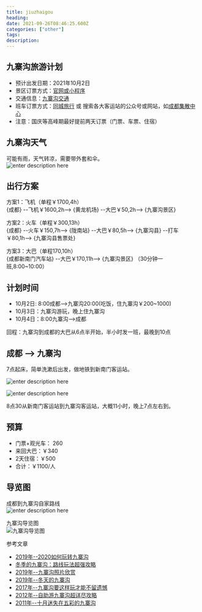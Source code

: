 ```yaml
---
title: jiuzhaigou
heading: 
date: 2021-09-26T08:46:25.600Z
categories: ["other"]
tags: 
description: 
---
```


## 九寨沟旅游计划
- 预计出发日期：2021年10月2日
- 景区订票方式：[官网或小程序](http://www.abatour.com/)
- 交通信息：[九寨沟交通](http://www.abatour.com/travel/xianjzg/jzg/jingqu_0005.htmlvvvv)
- 班车订票方式：[同城旅行](https://bus.ly.com/#/list?startname=%E6%88%90%E9%83%BD&arrivename=%E4%B9%9D%E5%AF%A8%E6%B2%9F%E5%8E%BF&startdatetime=2021-10-02&startStation=&arriveStation=&depCId=1328&desCId=3993&refid=1035396140) 或 搜索各大客运站的公众号或网站，如[成都集散中心](https://public.tz12306.com/)
- 注意：国庆等高峰期最好提前两天订票（门票、车票、住宿）


## 九寨沟天气
可能有雨，天气转凉，需要带外套和伞。  
![enter description here](./images/1633074089147.png)



## 出行方案
方案1：飞机（单程￥1700,4h）  
{成都} --飞机￥1600,2h--> {黄龙机场} --大巴￥50,2h--> {九寨沟景区}

方案2：火车（单程￥300,13h）   
{成都} --火车￥150,7h--> {陇南站} --大巴￥80,5h--> {九寨沟县} --打车￥80,1h--> {九寨沟县售票处}

方案3：大巴（单程170,10h）  
{成都新南门汽车站} --大巴￥170,11h--> {九寨沟景区} （30分钟一班,8:00~10:00）

## 计划时间
- 10月2日: 8:00成都-->九寨沟20:00(吃饭，住九寨沟￥200~1000)
- 10月3日：九寨沟游玩，晚上住九寨沟
- 10月4日：8:00九寨沟-->成都

回程：九寨沟到成都的大巴从6点半开始，半小时发一班，最晚到10点

## 成都 --> 九寨沟

7点起床，简单洗漱后出发，做地铁到新南门客运站。

![enter description here](./images/1633073320985.png)

![enter description here](./images/1633073452753.png)

8点30从新南门客运站到九寨沟客运站，大概11小时，晚上7点左右到。


## 预算
- 门票+观光车： 260
- 来回大巴：￥340
- 2天住宿：￥500
- 合计：￥1100/人

## 导览图  
成都到九寨沟自家路线   
![enter description here](./images/1632656328343.png)

九寨沟导览图  
![九寨沟导览图](./images/1632656365263.png)

参考文章
- [2019年--2020如何玩转九寨沟](2020如何玩转九寨沟，看这篇攻略就足够了)
- [冬季的九寨沟：路线玩法超强攻略](https://www.mafengwo.cn/gonglve/ziyouxing/311796.html)
- [2019年--九寨沟照片欣赏](https://www.mafengwo.cn/gonglve/ziyouxing/320180.html)
- [2019年--冬天的九寨沟](https://www.mafengwo.cn/gonglve/ziyouxing/317948.html)
- [2017年--九寨沟要这样玩才能不留遗憾](https://www.mafengwo.cn/gonglve/ziyouxing/2855.html)
- [2012年--自助游九寨沟超详尽攻略](http://www.mafengwo.cn/i/935765.html)
- [2011年--十月迷失在五彩的九寨沟](https://www.mafengwo.cn/i/759584.html)
